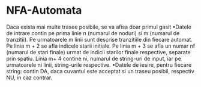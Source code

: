 # NFA-Automata
Daca exista mai multe trasee posibile, se va afisa doar primul gasit
•Datele de intrare contin pe prima linie n (numarul de noduri) si m (numarul de tranzitii). 
Pe urmatoarele m linii sunt descrise tranzitiile din fiecare automat. 
Pe linia m + 2 se afla indicele starii initiale.
Pe linia m + 3 se afla un numar nf (numarul de stari finale) urmat de indicii starilor finale respective, separate prin spatiu. 
Linia m+ 4 contine ni, numarul de string-uri de input, iar pe urmatoarele ni linii, string-urile respective.
•Datele de iesire, pentru fiecare string: contin DA, daca cuvantul este acceptat si un traseu posibil, respectiv NU, in caz contrar.
